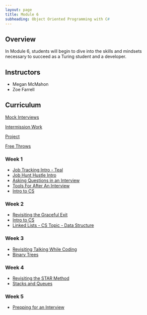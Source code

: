 ```yaml
---
layout: page
title: Module 6
subheading: Object Oriented Programming with C#
---
```


## Overview

In Module 6, students will begin to dive into the skills and mindsets necessary to succeed as a Turing student and a developer.

## Instructors

* Megan McMahon
* Zoe Farrell

## Curriculum
[Mock Interviews](./interviews)

[Intermission Work](./intermission/)  
  
[Project](./project) 
  
[Free Throws](./freethrows)  

### Week 1
* [Job Tracking Intro - Teal](./lessons/Week1/JobTrackingIntro)
* [Job Hunt Hustle Intro](./lessons/Week1/JobHuntHustle)
* [Asking Questions in an Interview](./lessons/Week1/AskingQuestionsInAnInterview)
* [Tools For After An Interview](./lessons/Week1/ToolsForAfterAnInterview)
* [Intro to CS](./cstopics)

### Week 2
* [Revisiting the Graceful Exit](./lessons/Week2/RevisitingTheGracefulExit)
* [Intro to CS](./cstopics)
* [Linked Lists - CS Topic - Data Structure](./lessons/Week2/LinkedLists)

### Week 3
* [Revisiting Talking While Coding](./lessons/Week3/RevisitingTalkingWhileCoding)
* [Binary Trees](./lessons/Week3/BinaryTrees)

### Week 4
* [Revisiting the STAR Method](./lessons/Week4/RevisitingSTAR)
* [Stacks and Queues](./lessons/Week4/StacksAndQueues)

### Week 5
* [Prepping for an Interview](./lessons/Week5/PreppingForInterviews)
